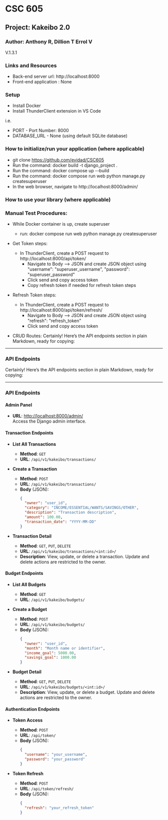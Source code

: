 # CSC 605

## Project: Kakeibo 2.0

### Author: Anthony R, Dillion T Errol V
V.1.3.1

### Links and Resources
- Back-end server url: http://localhost:8000
- Front-end application : None

### Setup
- Install Docker
- Install ThunderClient extension in VS Code

i.e.

- PORT - Port Number: 8000
- DATABASE_URL - None (using default SQLite database)

### How to initialize/run your application (where applicable)

- git clone https://github.com/evidad/CSC605
- Run the command: docker build -t django_project .
- Run the command: docker compose up --build
- Run the command: docker compose run web python manage.py createsuperuser
- In the web browser, navigate to http://localhost:8000/admin/

### How to use your library (where applicable)

### Manual Test Procedures:

- While Docker container is up, create superuser
    - run: docker compose run web python manage.py createsuperuser
- Get Token steps:
    - In ThunderClient, create a POST request to http://localhost:8000/api/token/ 
        - Navigate to Body --> JSON and create JSON object using "username": "superuser_username", "password": "superuser_password" 
        - Click send and copy access token
        - Copy refresh token if needed for refresh token steps
- Refresh Token steps:
    - In ThunderClient, create a POST request to http://localhost:8000/api/token/refresh/ 
        - Navigate to Body --> JSON and create JSON object using "refresh": "refresh_token" 
        - Click send and copy access token

- CRUD Routes:
    Certainly! Here’s the API endpoints section in plain Markdown, ready for copying:

---

### API Endpoints

Certainly! Here’s the API endpoints section in plain Markdown, ready for copying:

---

### API Endpoints

#### Admin Panel
- **URL**: [http://localhost:8000/admin/](http://localhost:8000/admin/)  
  Access the Django admin interface.

#### Transaction Endpoints
- **List All Transactions**
  - **Method**: `GET`
  - **URL**: `/api/v1/kakeibo/transactions/`

- **Create a Transaction**
  - **Method**: `POST`
  - **URL**: `/api/v1/kakeibo/transactions/`
  - **Body** (JSON):
    ```json
    {
      "owner": "user_id",
      "category": "INCOME/ESSENTIAL/WANTS/SAVINGS/OTHER",
      "description": "Transaction description",
      "amount": 100.00,
      "transaction_date": "YYYY-MM-DD"
    }
    ```

- **Transaction Detail**
  - **Method**: `GET`, `PUT`, `DELETE`
  - **URL**: `/api/v1/kakeibo/transactions/<int:id>/`
  - **Description**: View, update, or delete a transaction. Update and delete actions are restricted to the owner.

#### Budget Endpoints
- **List All Budgets**
  - **Method**: `GET`
  - **URL**: `/api/v1/kakeibo/budgets/`

- **Create a Budget**
  - **Method**: `POST`
  - **URL**: `/api/v1/kakeibo/budgets/`
  - **Body** (JSON):
    ```json
    {
      "owner": "user_id",
      "month": "Month name or identifier",
      "income_goal": 5000.00,
      "savings_goal": 1000.00
    }
    ```

- **Budget Detail**
  - **Method**: `GET`, `PUT`, `DELETE`
  - **URL**: `/api/v1/kakeibo/budgets/<int:id>/`
  - **Description**: View, update, or delete a budget. Update and delete actions are restricted to the owner.

#### Authentication Endpoints
- **Token Access**
  - **Method**: `POST`
  - **URL**: `/api/token/`
  - **Body** (JSON):
    ```json
    {
      "username": "your_username",
      "password": "your_password"
    }
    ```

- **Token Refresh**
  - **Method**: `POST`
  - **URL**: `/api/token/refresh/`
  - **Body** (JSON):
    ```json
    {
      "refresh": "your_refresh_token"
    }
    ```
